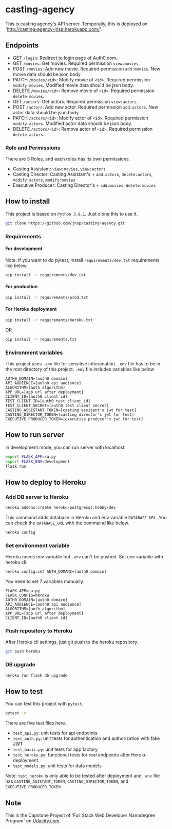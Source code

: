 # casting-agency

This is casting agency's API server.
Temporaily, this is deployed on 'http://casting-agency-jnsp.herokuapp.com/'.

## Endpoints

* GET `/login`: Redirect to login page of Auth0.com.
* GET `/movies`: Get movies. Required permission `view:movies`.
* POST `/movies`: Add new movie. Required permission `add:movies`. New movie data should be json body.
* PATCH `/movies/<id>`: Modify movie of `<id>`. Required permission `modify:movies`. Modified movie data should be json body.
* DELETE `/movies/<id>`: Remove movie of `<id>`. Required permission `delete:movies`.
* GET `/actors`: Get actors. Required permission `view:actors`.
* POST `/actors`: Add new actor. Required permission `add:actors`. New actor data should be json body.
* PATCH `/actors/<id>`: Modify actor of `<id>`. Required permission `modify:actors`. Modified actor data should be json body.
* DELETE `/actors/<id>`: Remove actor of `<id>`. Required permission `delete:actors`.

### Role and Permissions

There are 3 Roles, and each roles has its own permissions.

* Casting Assistant: `view:movies`, `view:actors`
* Casting Director: Casting Assistant's + `add:actors`, `delete:actors`, `modify:actors`, `modify:movies`
* Executive Producer: Casting Director's + `add:movies`, `delete:movies`

## How to install

This project is based on `Python 3.9.1`. Just clone this to use it.

```bash
git clone https://github.com/jnsp/casting-agency.git
```

### Requirements

#### For development

Note: If you want to do pytest, install `requirements/dev.txt` requirements like below.

```bash
pip install -r requirements/dev.txt
```

#### For production

```bash
pip install -r requirements/prod.txt
```

#### For Heroku deployment

```bash
pip install -r requirements/heroku.txt
```

OR

```bash
pip install -r requirements.txt
```

### Environment variables

This project uses `.env` file for sensitive inforamation.
`.env` file has to be in the root directory of this project.
`.env` file includes variables like below

```
AUTH0_DOMAIN=[auth0 domain]
API_AUDIENCE=[auth0 api audience]
ALGORITHM=[auth algorithm]
APP_URL=[app url after deployment]
CLIENT_ID=[auth0 client id]
TEST_CLIENT_ID=[auth0 test client id]
TEST_CLIENT_SECRET=[auth0 test client secret]
CASTING_ASSISTANT_TOKEN=[casting assitant's jwt for test]
CASTING_DIRECTOR_TOKEN=[casting director's jwt for test]
EXECUTIVE_PRODUCER_TOKEN=[executive producer's jwt for test]
```

## How to run server

In development mode, you can run server with localhost.

```bash
export FLASK_APP=ca.py
export FLASK_ENV=development
flask run
```


## How to deploy to Heroku

### Add DB server to Heroku

```bash
heroku addons:create heroku-postgresql:hobby-dev
```

This command adds database in Heroku and env variable `DATABASE_URL`. You can check the `DATABASE_URL` with the commaind like below.

```bash
heroku config
```

### Set environment variable

Heroku needs env variable but `.env` can't be pushed. Set env variable with heroku cli.

```bash
heroku config:set AUTH_DOMANI=[auth0 domain]
```

You need to set 7 variables manually.

```
FLASK_APP=ca.py
FLASK_CONFIG=heroku
AUTH0_DOMAIN=[auth0 domain]
API_AUDIENCE=[auth0 api audience]
ALGORITHM=[auth algorithm]
APP_URL=[app url after deployment]
CLIENT_ID=[auth0 client id]
```

### Push repository to Heroku

After Heroku cli settings, just git push to the heroku repository.

```bash
git push heroku
```

### DB upgrade

```bash
heroku run flask db upgrade
```

## How to test

You can test this project with `pytest`.

```bash
pytest -v
```

There are five test files here.

* `test_api.py`: unit tests for api endpoints
* `test_auth.py`: unit tests for authentication and authorization with fake JWT
* `test_basic.py`: unit tests for app factory
* `test_heroku.py`: functional tests for real endpoints after Heroku deployment
* `test_models.py`: unit tests for data models

Note: `test_heroku` is only able to be tested after deployment and `.env` file has `CASTING_ASISTANT_TOKEN`, `CASTING_DIRECTOR_TOKEN`, and `EXECUTIVE_PRODUCER_TOKEN`.

## Note

This is the Capstone Project of 'Full Stack Web Developer Nanodegree Program' on [Udacity.com](https://www.udacity.com).
